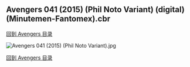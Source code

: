 ## Avengers 041 (2015) (Phil Noto Variant) (digital) (Minutemen-Fantomex).cbr


[回到 Avengers 目录](https://github.com/alicewish/markdown/blob/master/series/Avengers.md)


![Avengers 041 (2015) (Phil Noto Variant).jpg](https://wx1.sinaimg.cn/large/6a9fdecaly1fr0rdhyzy7j21kw2edb29.jpg)

[回到 Avengers 目录](https://github.com/alicewish/markdown/blob/master/series/Avengers.md)

